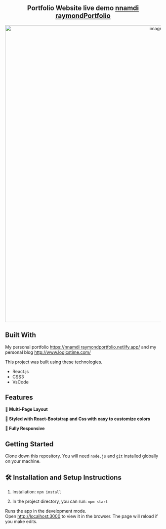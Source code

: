 <h2 align="center">
  Portfolio Website live demo
  <a href="https://nnamdi raymond portfolio.netlify.app/" target="_blank">nnamdi raymondPortfolio</a>
</h2>
<div align="center">
  <img width="960" alt="image" src="https://github.com/natoraymond">
</div>

## Built With

My personal portfolio   <a href="https://nnamdi raymondportfolio.netlify.app/" target="_blank">https://nnamdi raymondportfolio.netlify.app/</a> and my personal blog  <a href="http://www.logicstime.com/" target="_blank">http://www.logicstime.com/</a> <br/>

This project was built using these technologies.

- React.js
- CSS3
- VsCode

## Features

**📖 Multi-Page Layout**

**🎨 Styled with React-Bootstrap and Css with easy to customize colors**

**📱 Fully Responsive**

## Getting Started

Clone down this repository. You will need `node.js` and `git` installed globally on your machine.

## 🛠 Installation and Setup Instructions

1. Installation: `npm install`

2. In the project directory, you can run: `npm start`

Runs the app in the development mode.\
Open [http://localhost:3000](http://localhost:3000) to view it in the browser.
The page will reload if you make edits.

